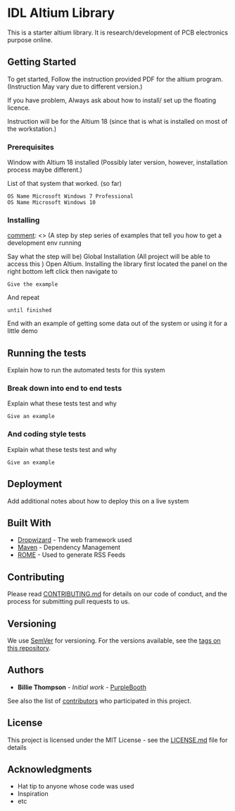 # IDL Altium Library

This is a starter altium library.  It is research/development of PCB electronics purpose online.    

## Getting Started

[comment]: <> (These instructions will get you a copy of the project up and running on your local machine for development and testing purposes. See deployment for notes on how to deploy the project on a live system.)

To get started,  Follow the instruction provided PDF for the altium program.   (Instruction May vary due to different version.)

If you have problem,   Always ask about how to install/ set up the floating licence.   

Instruction will be for the Altium 18 (since that is what is installed on most of the workstation.)

### Prerequisites

Window with Altium 18 installed (Possibly later version, however, installation process maybe different.)

List of that system that worked. (so far)
```
OS Name	Microsoft Windows 7 Professional
OS Name	Microsoft Windows 10
```

### Installing

[comment]: <> (A step by step series of examples that tell you how to get a development env running

Say what the step will be)
Global Installation (All project will be able to access this )
Open Altium. 
Installing the library first located the panel on the right bottom left click then navigate to 

```
Give the example
```

And repeat

```
until finished
```

End with an example of getting some data out of the system or using it for a little demo

## Running the tests

Explain how to run the automated tests for this system

### Break down into end to end tests

Explain what these tests test and why

```
Give an example
```

### And coding style tests

Explain what these tests test and why

```
Give an example
```

## Deployment

Add additional notes about how to deploy this on a live system

## Built With

* [Dropwizard](http://www.dropwizard.io/1.0.2/docs/) - The web framework used
* [Maven](https://maven.apache.org/) - Dependency Management
* [ROME](https://rometools.github.io/rome/) - Used to generate RSS Feeds

## Contributing

Please read [CONTRIBUTING.md](https://gist.github.com/PurpleBooth/b24679402957c63ec426) for details on our code of conduct, and the process for submitting pull requests to us.

## Versioning

We use [SemVer](http://semver.org/) for versioning. For the versions available, see the [tags on this repository](https://github.com/your/project/tags). 

## Authors

* **Billie Thompson** - *Initial work* - [PurpleBooth](https://github.com/PurpleBooth)

See also the list of [contributors](https://github.com/your/project/contributors) who participated in this project.

## License

This project is licensed under the MIT License - see the [LICENSE.md](LICENSE.md) file for details

## Acknowledgments

* Hat tip to anyone whose code was used
* Inspiration
* etc
